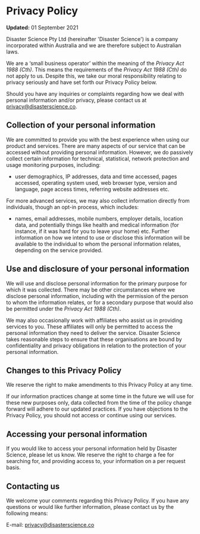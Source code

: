 # Privacy Policy

__Updated:__ 01 September 2021

Disaster Science Pty Ltd (hereinafter 'Disaster Science') is a company incorporated within Australia and we are therefore subject to Australian laws.

We are a ‘small business operator’ within the meaning of the *Privacy Act 1988 (Cth)*. This means the requirements of the *Privacy Act 1988 (Cth)* do not apply to us. Despite this, we take our moral responsibility relating to privacy seriously and have set forth our Privacy Policy below.

Should you have any inquiries or complaints regarding how we deal with personal information and/or privacy, please contact us at privacy@disasterscience.co.

## Collection of your personal information

We are committed to provide you with the best experience when using our product and services. There are many aspects of our service that can be accessed without providing personal information. However, we do passively collect certain information for technical, statistical, network protection and usage monitoring purposes, including:

 - user demographics, IP addresses, data and time accessed, pages accessed, operating system used, web browser type, version and language, page access times, referring website addresses etc.

For more advanced services, we may also collect information directly from individuals, though an opt-in process, which includes:

 - names, email addresses, mobile numbers, employer details, location data, and potentially things like health and medical information (for instance, if it was hard for you to leave your home) etc.
Further information on how we intend to use or disclose this information will be available to the individual to whom the personal information relates, depending on the service provided.


## Use and disclosure of your personal information
We will use and disclose personal information for the primary purpose for which it was collected. There may be other circumstances where we disclose personal information, including with the permission of the person to whom the information relates, or for a secondary purpose that would also be permitted under the *Privacy Act 1988 (Cth)*.

We may also occasionally work with affiliates who assist us in providing services to you. These affiliates will only be permitted to access the personal information they need to deliver the service. Disaster Science takes reasonable steps to ensure that these organisations are bound by confidentiality and privacy obligations in relation to the protection of your personal information.

## Changes to this Privacy Policy
We reserve the right to make amendments to this Privacy Policy at any time.

If our information practices change at some time in the future we will use for these new purposes only, data collected from the time of the policy change forward will adhere to our updated practices.
If you have objections to the Privacy Policy, you should not access or continue using our services.


## Accessing your personal information
If you would like to access your personal information held by Disaster Science, please let us know. We reserve the right to charge a fee for searching for, and providing access to, your information on a per request basis.

## Contacting us
We welcome your comments regarding this Privacy Policy. If you have any questions or would like further information, please contact us by the following means:

E-mail: privacy@disasterscience.co
